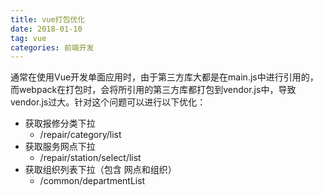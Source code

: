 ```yaml
---
title: vue打包优化
date: 2018-01-10
tag: vue
categories: 前端开发
---
```

通常在使用Vue开发单面应用时，由于第三方库大都是在main.js中进行引用的，而webpack在打包时，会将所引用的第三方库都打包到vendor.js中，导致vendor.js过大。针对这个问题可以进行以下优化：

<!--more-->


* 获取报修分类下拉
    - /repair/category/list
* 获取服务网点下拉
    - /repair/station/select/list
* 获取组织列表下拉（包含 网点和组织）
    - /common/departmentList
